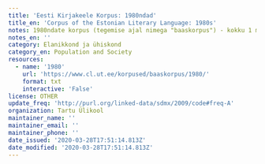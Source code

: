 ```yaml
---
title: 'Eesti Kirjakeele Korpus: 1980ndad'
title_en: 'Corpus of the Estonian Literary Language: 1980s'
notes: 1980ndate korpus (tegemise ajal nimega "baaskorpus") - kokku 1 miljon sõna
notes_en: ''
category: Elanikkond ja ühiskond
category_en: Population and Society
resources:
  - name: '1980'
    url: 'https://www.cl.ut.ee/korpused/baaskorpus/1980/'
    format: txt
    interactive: 'False'
license: OTHER
update_freq: 'http://purl.org/linked-data/sdmx/2009/code#freq-A'
organization: Tartu Ülikool
maintainer_name: ''
maintainer_email: ''
maintainer_phone: ''
date_issued: '2020-03-28T17:51:14.813Z'
date_modified: '2020-03-28T17:51:14.813Z'
---
```

